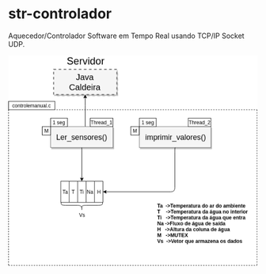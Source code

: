 # str-controlador
Aquecedor/Controlador Software em Tempo Real usando TCP/IP Socket UDP.

![imagem](imagens/esquema_projeto.png)
